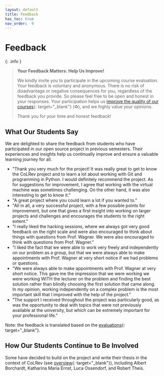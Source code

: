 ```yaml
---
layout: default
title: Feedback
has_toc: true
nav_order:  9
---
```


# Feedback

{: .info }
> **Your Feedback Matters: Help Us Improve!**
> 
> We kindly invite you to participate in the upcoming course evaluation.
> Your feedback is voluntary and anonymous.
> There is no risk of disadvantage or negative consequences for you, regardless of the feedback you provide.
> So please feel free to be open and honest in your responses.
> Your participation helps us [improve the quality of our courses](https://digital-work-lab.github.io/handbook/docs/10-lab/10_processes/10.01.goals.html){: target="_blank"} (♻️), and we highly value your opinions.
> 
> Thank you for your time and honest feedback!

## What Our Students Say

We are delighted to share the feedback from students who have participated in our open source project in previous semesters. Their experiences and insights help us continually improve and ensure a valuable learning journey for all.

- "Thank you very much for the project! It was really great to get to know the CoLRev project and to learn a lot about working with Git and programming in Python. I would definitely recommend the project. As for suggestions for improvement, I agree that working with the virtual machine was sometimes challenging. On the other hand, it was also interesting to get to know it."
- "A great project where you could learn a lot if you wanted to."
-  "All in all, a very successful project, with a few possible points for improvement, but one that gives a first insight into working on larger projects and challenges and encourages the students to the right extent."
- "I really liked the hacking sessions, where we always got very good feedback on the right scale and were also encouraged to think about things with questions from Prof. Wagner. We were also encouraged to think with questions from Prof. Wagner."
- "I liked the fact that we were able to work very freely and independently on our problem as a group, but that we were always able to make appointments with Prof. Wagner at very short notice if we had problems or questions.
- "We were always able to make appointments with Prof. Wagner at very short notice. This gave me the impression that we were working we were working WITH the lecturer on the problem and finding the best solution rather than blindly choosing the first solution that came along. In my opinion, working independently on a complex problem is the most important skill that I improved with the help of the project."
- "The support I received throughout the project was particularly good, as was the opportunity to deal with topics that were not previously available at the university, but which can be extremely important for your professional life."

Note: the feedback is translated based on the [evaluations](https://digital-work-lab.github.io/handbook/docs/30-teaching/30_processes/30.21.evaluations.html#prior-evaluations){: target="_blank"}.

## How Our Students Continue to Be Involved

Some have decided to build on the project and write their thesis in the context of CoLRev (see [overview](https://digital-work-lab.github.io/theses/docs/completed.html){: target="_blank"}), including Albert Borchardt, Katharina Maria Ernst, Luca Ossendorf, and Robert Theis.
